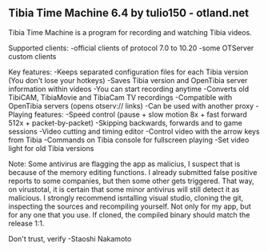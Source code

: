 Tibia Time Machine 6.4
by tulio150 - otland.net
------------------------

Tibia Time Machine is a program for recording and watching Tibia videos.

Supported clients:
-official clients of protocol 7.0 to 10.20
-some OTServer custom clients

Key features:
-Keeps separated configuration files for each Tibia version (You don't lose your hotkeys)
-Saves Tibia version and OpenTibia server information within videos
-You can start recording anytime
-Converts old TibiCAM, TibiaMovie and TibiaCam TV recordings
-Compatible with OpenTibia servers (opens otserv:// links)
-Can be used with another proxy
-Playing features:
	-Speed control (pause + slow motion 8x + fast forward 512x + packet-by-packet)
	-Skipping backwards, forwards and to game sessions
	-Video cutting and timing editor
	-Control video with the arrow keys from Tibia
	-Commands on Tibia console for fullscreen playing
	-Set video light for old Tibia versions
	
Note: Some antivirus are flagging the app as malicius, I suspect that is because of the memory editing functions. I already submitted false positive reports to some companies, but then some other gets triggered. That way, on virustotal, it is certain that some minor antivirus will still detect it as malicious. I strongly recommend isntalling visual studio, cloning the git, inspecting the sources and recompiling yourself. Not only for my app, but for any one that you use. If cloned, the compiled binary should match the release 1:1.

Don't trust, verify
	-Staoshi Nakamoto
